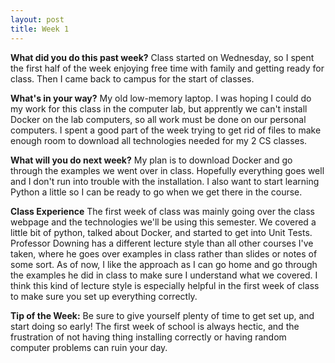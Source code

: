 ```yaml
---
layout: post
title: Week 1
---
```


**What did you do this past week?** Class started on Wednesday, so I spent the first half of the week enjoying free time with family and getting ready for class. Then I came back to campus for the start of classes.

**What's in your way?** My old low-memory laptop. I was hoping I could do my work for this class in the computer lab, but apprently we can't install Docker on the lab computers, so all work must be done on our personal computers. I spent a good part of the week trying to get rid of files to make enough room to download all technologies needed for my 2 CS classes. 

**What will you do next week?** My plan is to download Docker and go through the examples we went over in class. Hopefully everything goes well and I don't run into trouble with the installation. I also want to start learning Python a little so I can be ready to go when we get there in the course.

**Class Experience** The first week of class was mainly going over the class webpage and the technologies we'll be using this semester. We covered a little bit of python, talked about Docker, and started to get into Unit Tests. Professor Downing has a different lecture style than all other courses I've taken, where he goes over examples in class rather than slides or notes of some sort. As of now, I like the approach as I can go home and go through the examples he did in class to make sure I understand what we covered. I think this kind of lecture style is especially helpful in the first week of class to make sure you set up everything correctly.

**Tip of the Week:** Be sure to give yourself plenty of time to get set up, and start doing so early! The first week of school is always hectic, and the frustration of not having thing installing correctly or having random computer problems can ruin your day.